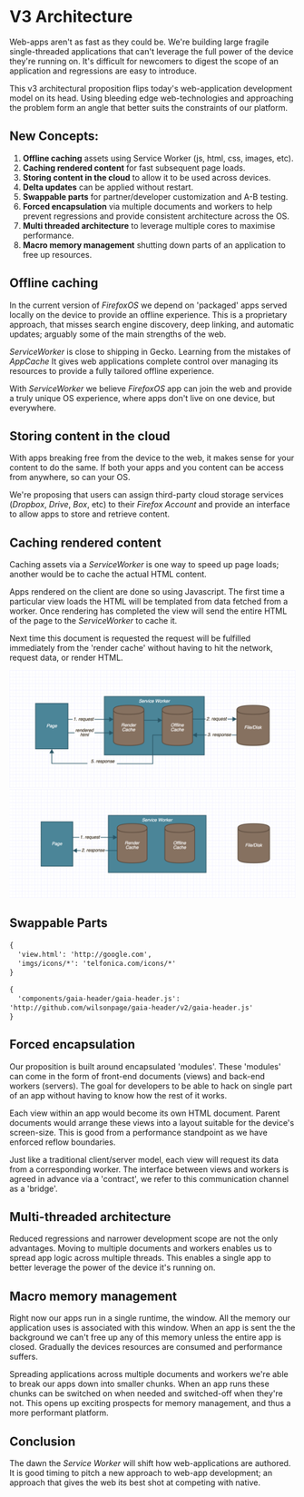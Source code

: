 # V3 Architecture

Web-apps aren't as fast as they could be. We're building large fragile single-threaded applications that can't leverage the full power of the device they're running on. It's difficult for newcomers to digest the scope of an application and regressions are easy to introduce.

This v3 architectural proposition flips today's web-application development model on its head. Using bleeding edge web-technologies and approaching the problem form an angle that better suits the constraints of our platform.

## New Concepts:
1. **Offline caching** assets using Service Worker (js, html, css, images, etc).
2. **Caching rendered content** for fast subsequent page loads.
3. **Storing content in the cloud** to allow it to be used across devices.
4. **Delta updates** can be applied without restart.
5. **Swappable parts** for partner/developer customization and A-B testing.
6. **Forced encapsulation** via multiple documents and workers to help prevent regressions and provide consistent architecture across the OS.
7. **Multi threaded architecture** to leverage multiple cores to maximise performance.
8. **Macro memory management** shutting down parts of an application to free up resources.

## Offline caching

In the current version of *FirefoxOS* we depend on 'packaged' apps served locally on the device to provide an offline experience. This is a proprietary approach, that misses search engine discovery, deep linking, and automatic updates; arguably some of the main strengths of the web.

*ServiceWorker* is close to shipping in Gecko. Learning from the mistakes of *AppCache* It gives web applications complete control over managing its resources to provide a fully tailored offline experience.

With *ServiceWorker* we believe *FirefoxOS* app can join the web and provide a truly unique OS experience, where apps don't live on one device, but everywhere.

## Storing content in the cloud

With apps breaking free from the device to the web, it makes sense for your content to do the same. If both your apps and you content can be access from anywhere, so can your OS.

We're proposing that users can assign third-party cloud storage services (*Dropbox*, *Drive*, *Box*, etc) to their *Firefox Account* and provide an interface to allow apps to store and retrieve content.

## Caching rendered content

Caching assets via a *ServiceWorker* is one way to speed up page loads; another would be to cache the actual HTML content.

Apps rendered on the client are done so using Javascript. The first time a particular view loads the HTML will be templated from data fetched from a worker. Once rendering has completed the view will send the entire HTML of the page to the *ServiceWorker* to cache it.

Next time this document is requested the request will be fulfilled immediately from the 'render cache' without having to hit the network, request data, or render HTML.

![](presentation/lib/images/request-flow.png)
![](presentation/lib/images/request-flow-render-cache.png)

## Swappable Parts

```
{
  'view.html': 'http://google.com',
  'imgs/icons/*': 'telfonica.com/icons/*'
}
```

```
{
  'components/gaia-header/gaia-header.js': 'http://github.com/wilsonpage/gaia-header/v2/gaia-header.js'
}
```

## Forced encapsulation

Our proposition is built around encapsulated 'modules'. These 'modules' can come in the form of front-end documents (views) and back-end workers (servers). The goal for developers to be able to hack on single part of an app without having to know how the rest of it works.

Each view within an app would become its own HTML document. Parent documents would arrange these views into a layout suitable for the device's screen-size. This is good from a performance standpoint as we have enforced reflow boundaries.

Just like a traditional client/server model, each view will request its data from a corresponding worker. The interface between views and workers is agreed in advance via a 'contract', we refer to this communication channel as a 'bridge'.

## Multi-threaded architecture

Reduced regressions and narrower development scope are not the only advantages. Moving to multiple documents and workers enables us to spread app logic across multiple threads. This enables a single app to better leverage the power of the device it's running on.

## Macro memory management

Right now our apps run in a single runtime, the window. All the memory our application uses is associated with this window. When an app is sent the the background we can't free up any of this memory unless the entire app is closed. Gradually the devices resources are consumed and performance suffers.

Spreading applications across multiple documents and workers we're able to break our apps down into smaller chunks. When an app runs these chunks can be switched on when needed and switched-off when they're not. This opens up exciting prospects for memory management, and thus a more performant platform.

## Conclusion

The dawn the *Service Worker* will shift how web-applications are authored. It is good timing to pitch a new approach to web-app development; an approach that gives the web its best shot at competing with native.

